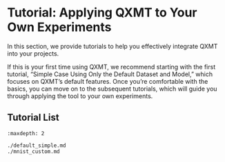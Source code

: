 # Tutorial: Applying QXMT to Your Own Experiments
In this section, we provide tutorials to help you effectively integrate QXMT into your projects.

If this is your first time using QXMT, we recommend starting with the first tutorial, “Simple Case Using Only the Default Dataset and Model,” which focuses on QXMT’s default features. Once you’re comfortable with the basics, you can move on to the subsequent tutorials, which will guide you through applying the tool to your own experiments.

## Tutorial List
```{toctree}
:maxdepth: 2

./default_simple.md
./mnist_custom.md
